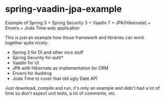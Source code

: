 spring-vaadin-jpa-example
=========================

Example of Spring 3 + Spring Security 3 + Vaadin 7 + JPA(Hibernate) + Envers + Joda Time web application

This is just an example how those framework and libraries can work together quite nicely:
- Spring 3 for DI and other nice stuff
- Spring Security for auth*
- Vaadin for UI
- JPA with Hibernate as implementation for ORM
- Envers for Auditing
- Joda Time to cover that old ugly Date API

Just download, compile and run, it's only an example and didn't had a lot of time so don't expect unit tests, a lot of comments, etc.
